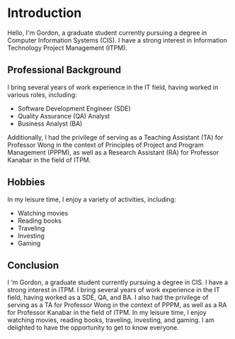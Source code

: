 # Introduction

Hello, I'm Gordon, a graduate student currently pursuing a degree in Computer Information Systems (CIS). I have a strong interest in Information Technology Project Management (ITPM). 

## Professional Background

I bring several years of work experience in the IT field, having worked in various roles, including:
- Software Development Engineer (SDE)
- Quality Assurance (QA) Analyst
- Business Analyst (BA)

Additionally, I had the privilege of serving as a Teaching Assistant (TA) for Professor Wong in the context of Principles of Project and Program Management (PPPM), as well as a Research Assistant (RA) for Professor Kanabar in the field of ITPM.

## Hobbies

In my leisure time, I enjoy a variety of activities, including:
- Watching movies
- Reading books
- Traveling
- Investing
- Gaming

## Conclusion

I ‘m Gordon, a graduate student currently pursuing a degree in CIS. I have a strong interest in ITPM. I bring several years of work experience in the IT field, having worked as a SDE, QA, and BA. I also had the privilege of serving as a TA for Professor Wong in the context of PPPM, as well as a RA for Professor Kanabar in the field of ITPM. In my leisure time, I enjoy watching movies, reading books, traveling, investing, and gaming. I am delighted to have the opportunity to get to know everyone.
